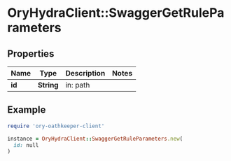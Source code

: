 # OryHydraClient::SwaggerGetRuleParameters

## Properties

| Name | Type | Description | Notes |
| ---- | ---- | ----------- | ----- |
| **id** | **String** | in: path |  |

## Example

```ruby
require 'ory-oathkeeper-client'

instance = OryHydraClient::SwaggerGetRuleParameters.new(
  id: null
)
```

